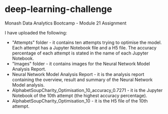 # deep-learning-challenge
Monash Data Analytics Bootcamp - Module 21 Assignment 

I have uploaded the following:
  - "Attempts" folder - it contains ten attempts trying to optimise the model. Each attempt has a Jupyter Notebook file and a H5 file. The accuracy percentage of each attempt is stated in the name of each Jupyter Notebook.
  - "Images" folder - it contains images for the Neural Network Model Analysis Report.
  - Neural Network Model Analysis Report - it is the analysis report containing the overview, result and summary of the Neural Network Model analysis. 
  - AlphabetSoupCharity_Optimisation_10_accuracy_0.7271 - it is the Jupyter Notebook of the 10th attempt (the highest accuracy percentage).
  - AlphabetSoupCharity_Optimisation_10 - it is the H5 file of the 10th attempt. 



